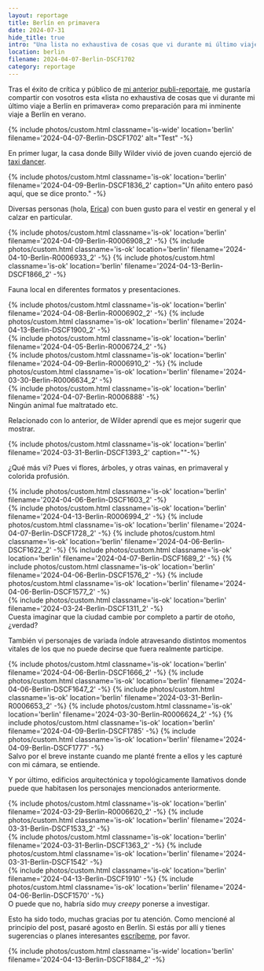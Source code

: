 ```yaml
---
layout: reportage
title: Berlín en primavera
date: 2024-07-31
hide_title: true
intro: "Una lista no exhaustiva de cosas que vi durante mi último viaje a Berlín en primavera como preparación para mi inminente viaje a Berlín en verano."
location: berlin
filename: 2024-04-07-Berlin-DSCF1702
category: reportage
---
```


<p>Tras el éxito de crítica y público de <a href="/2024/07/10/Mataro">mi anterior publi-reportaje</a>, me gustaría compartir con
    vosotros esta «lista no exhaustiva de cosas que vi durante mi último viaje a
    Berlín en primavera» como preparación para mi inminente viaje a Berlín en
    verano.</p>

<div class="g">
    {% include photos/custom.html classname='is-wide' location='berlin' filename='2024-04-07-Berlin-DSCF1702' alt="Test" -%}
</div>

<p>En primer lugar, la casa donde Billy Wilder vivió de joven cuando ejerció de <a href="https://en.wikipedia.org/wiki/Taxi_dancer">taxi dancer</a>.</p>

<div class="g">
    {% include photos/custom.html classname='is-ok' location='berlin' filename='2024-04-09-Berlin-DSCF1836_2' caption="Un añito entero pasó aquí, que se dice pronto." -%}
</div>

<p>Diversas personas (hola, <a href="https://www.ericafustero.com">Erica</a>) con buen gusto para el vestir en general y el calzar en particular.</p>

<div class="g">
    <div class="gg is-vertical">
        {% include photos/custom.html classname='is-ok' location='berlin' filename='2024-04-09-Berlin-R0006908_2' -%}
        {% include photos/custom.html classname='is-ok' location='berlin' filename='2024-04-10-Berlin-R0006933_2' -%}
        {% include photos/custom.html classname='is-ok' location='berlin' filename='2024-04-13-Berlin-DSCF1866_2' -%}
    </div>
</div>

<p>Fauna local en diferentes formatos y presentaciones.</p>

<div class="g">
    <div class="h">
        {% include photos/custom.html classname='is-ok' location='berlin' filename='2024-04-08-Berlin-R0006902_2' -%}
        {% include photos/custom.html classname='is-ok' location='berlin' filename='2024-04-13-Berlin-DSCF1900_2' -%}
    </div>
    {% include photos/custom.html classname='is-ok' location='berlin' filename='2024-04-05-Berlin-R0006724_2' -%}
    <div class="h">
        {% include photos/custom.html classname='is-ok' location='berlin' filename='2024-04-09-Berlin-R0006910_2' -%}
        {% include photos/custom.html classname='is-ok' location='berlin' filename='2024-03-30-Berlin-R0006634_2' -%}
    </div>
    {% include photos/custom.html classname='is-ok' location='berlin' filename='2024-04-07-Berlin-R0006888' -%}
    <figcaption>Ningún animal fue maltratado etc.</figcaption>
</div>

<p>Relacionado con lo anterior, de Wilder aprendí que es mejor sugerir que mostrar.</p>
<div class="g">
    {% include photos/custom.html classname='is-ok' location='berlin' filename='2024-03-31-Berlin-DSCF1393_2' caption=""-%}
</div>

<p>¿Qué más vi? Pues vi flores, árboles, y otras vainas, en primaveral y colorida profusión.</p>

<div class="g">
    <div class="g">
        {% include photos/custom.html classname='is-ok' location='berlin' filename='2024-04-06-Berlin-DSCF1603_2' -%}
    </div>
    <div class="gg is-square">
        {% include photos/custom.html classname='is-ok' location='berlin' filename='2024-04-13-Berlin-R0006994_2' -%}
        {% include photos/custom.html classname='is-ok' location='berlin' filename='2024-04-07-Berlin-DSCF1728_2' -%}
        {% include photos/custom.html classname='is-ok' location='berlin' filename='2024-04-06-Berlin-DSCF1622_2' -%}
        {% include photos/custom.html classname='is-ok' location='berlin' filename='2024-04-07-Berlin-DSCF1689_2' -%}
        {% include photos/custom.html classname='is-ok' location='berlin' filename='2024-04-06-Berlin-DSCF1576_2' -%}
        {% include photos/custom.html classname='is-ok' location='berlin' filename='2024-04-06-Berlin-DSCF1577_2' -%}
    </div>
    <div class="g">
        {% include photos/custom.html classname='is-ok' location='berlin' filename='2024-03-24-Berlin-DSCF1311_2' -%}
    </div>
    <figcaption>Cuesta imaginar que la ciudad cambie por completo a partir de otoño, ¿verdad?</figcaption>
</div>

<p>También vi personajes de variada índole atravesando distintos momentos vitales de los que no puede decirse que fuera realmente partícipe.</p>

<div class="g">
    <div class="gg is-half">
        {% include photos/custom.html classname='is-ok' location='berlin' filename='2024-04-06-Berlin-DSCF1666_2' -%}
        {% include photos/custom.html classname='is-ok' location='berlin' filename='2024-04-06-Berlin-DSCF1647_2' -%}
        {% include photos/custom.html classname='is-ok' location='berlin' filename='2024-03-31-Berlin-R0006653_2' -%}
        {% include photos/custom.html classname='is-ok' location='berlin' filename='2024-03-30-Berlin-R0006624_2' -%}
        {% include photos/custom.html classname='is-ok' location='berlin' filename='2024-04-09-Berlin-DSCF1785' -%}
        {% include photos/custom.html classname='is-ok' location='berlin' filename='2024-04-09-Berlin-DSCF1777' -%}
    </div>
    <figcaption>Salvo por el breve instante cuando me planté frente a ellos y les capturé con mi cámara, se entiende.</figcaption>
</div>

<p>Y por último, edificios arquitectónica y topológicamente llamativos donde puede que habitasen los personajes mencionados anteriormente.</p>

<div class="g">
    {% include photos/custom.html classname='is-ok' location='berlin' filename='2024-03-29-Berlin-R0006620_2' -%}
    {% include photos/custom.html classname='is-ok' location='berlin' filename='2024-03-31-Berlin-DSCF1533_2' -%}
    <div class="gg">
        {% include photos/custom.html classname='is-ok' location='berlin' filename='2024-03-31-Berlin-DSCF1363_2' -%}
        {% include photos/custom.html classname='is-ok' location='berlin' filename='2024-03-31-Berlin-DSCF1542' -%}
    </div>
    <div class="g">
        {% include photos/custom.html classname='is-ok' location='berlin' filename='2024-04-13-Berlin-DSCF1910' -%}
        {% include photos/custom.html classname='is-ok' location='berlin' filename='2024-04-06-Berlin-DSCF1570' -%}
    </div>
    <figcaption>O puede que no, habría sido muy <em>creepy</em> ponerse a investigar.</figcaption>
</div>

<p>Esto ha sido todo, muchas gracias por tu atención. Como mencioné al
    principio del post, pasaré agosto en Berlín. Si estás por allí y
    tienes sugerencias o planes interesantes <a href="/contact">escríbeme</a>, por favor.</p>

<div class="g">
    {% include photos/custom.html classname='is-wide' location='berlin' filename='2024-04-13-Berlin-DSCF1884_2' -%}
</div>
